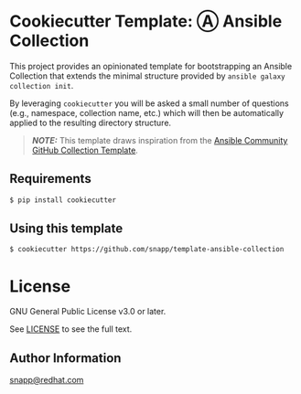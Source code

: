 # Cookiecutter Template: Ⓐ Ansible Collection

This project provides an opinionated template for bootstrapping an Ansible Collection that extends the minimal structure provided by ``ansible galaxy collection init``.

By leveraging ``cookiecutter`` you will be asked a small number of questions (e.g., namespace, collection name, etc.) which will then be automatically applied to the resulting directory structure.

> **_NOTE:_** This template draws inspiration from the [Ansible Community GitHub Collection Template](https://github.com/ansible-collections/collection_template).

## Requirements

```bash
$ pip install cookiecutter
```

## Using this template

```bash
$ cookiecutter https://github.com/snapp/template-ansible-collection
```

# License

GNU General Public License v3.0 or later.

See [LICENSE](https://www.gnu.org/licenses/gpl-3.0.txt) to see the full text.

## Author Information

snapp@redhat.com
